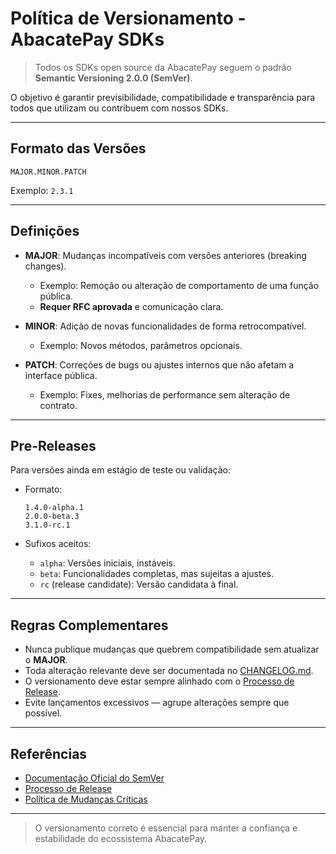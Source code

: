 
# Política de Versionamento - AbacatePay SDKs

> Todos os SDKs open source da AbacatePay seguem o padrão **Semantic Versioning 2.0.0 (SemVer)**.

O objetivo é garantir previsibilidade, compatibilidade e transparência para todos que utilizam ou contribuem com nossos SDKs.

---

## Formato das Versões

```
MAJOR.MINOR.PATCH
```

Exemplo: `2.3.1`

---

## Definições

- **MAJOR**: Mudanças incompatíveis com versões anteriores (breaking changes).
  - Exemplo: Remoção ou alteração de comportamento de uma função pública.
  - **Requer RFC aprovada** e comunicação clara.

- **MINOR**: Adição de novas funcionalidades de forma retrocompatível.
  - Exemplo: Novos métodos, parâmetros opcionais.

- **PATCH**: Correções de bugs ou ajustes internos que não afetam a interface pública.
  - Exemplo: Fixes, melhorias de performance sem alteração de contrato.

---

## Pre-Releases

Para versões ainda em estágio de teste ou validação:

- Formato:
  ```
  1.4.0-alpha.1
  2.0.0-beta.3
  3.1.0-rc.1
  ```

- Sufixos aceitos:
  - `alpha`: Versões iniciais, instáveis.
  - `beta`: Funcionalidades completas, mas sujeitas a ajustes.
  - `rc` (release candidate): Versão candidata à final.

---

## Regras Complementares

- Nunca publique mudanças que quebrem compatibilidade sem atualizar o **MAJOR**.
- Toda alteração relevante deve ser documentada no [CHANGELOG.md](../CHANGELOG.md).
- O versionamento deve estar sempre alinhado com o [Processo de Release](/maintainers/RELEASE_PROCESS.md).
- Evite lançamentos excessivos — agrupe alterações sempre que possível.

---

## Referências

- [Documentação Oficial do SemVer](https://semver.org/lang/pt-BR/)
- [Processo de Release](/maintainers/RELEASE_PROCESS.md)
- [Política de Mudanças Críticas](/policies/BREAKING_CHANGES_POLICY.md)

---

> O versionamento correto é essencial para manter a confiança e estabilidade do ecossistema AbacatePay.